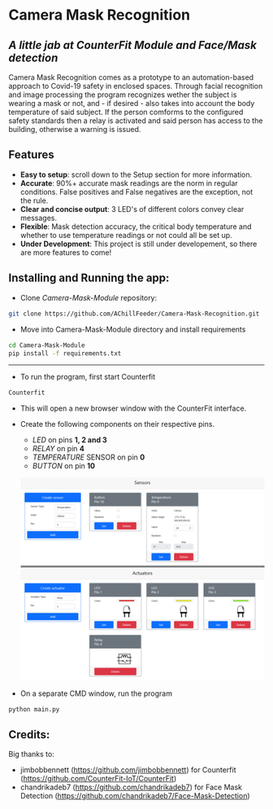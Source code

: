 # Camera Mask Recognition
## _A little jab at CounterFit Module and Face/Mask detection_

Camera Mask Recognition comes as a prototype to an automation-based approach to Covid-19 safety in enclosed spaces.
Through facial recognition and image processing the program recognizes wether the subject is wearing a mask or not, and - if desired - also takes into account the body temperature of said subject.
If the person comforms to the configured safety standards then a relay is activated and said person has access to the building, otherwise a warning is issued. 


## Features

- **Easy to setup**: scroll down to the Setup section for more information.
- **Accurate**: 90%+ accurate mask readings are the norm in regular conditions. False positives and False negatives are the exception, not the rule.
- **Clear and concise output**: 3 LED's of different colors convey clear messages.
- **Flexible**: Mask detection accuracy, the critical body temperature and whether to use temperature readings or not could all be set up.
- **Under Development**: This project is still under developement, so there are more features to come!

## Installing and Running the app:

- Clone *Camera-Mask-Module* repository:

```sh
git clone https://github.com/AChillFeeder/Camera-Mask-Recognition.git
```

- Move into Camera-Mask-Module directory and install requirements
```sh
cd Camera-Mask-Module
pip install -f requirements.txt
```
---
- To run the program, first start Counterfit
```sh
Counterfit
```
- This will open a new browser window with the CounterFit interface.
- Create the following components on their respective pins.
    - *LED* on pins **1, 2 and 3**
    - *RELAY* on pin **4**
    - *TEMPERATURE* SENSOR on pin **0**
    - *BUTTON* on pin **10**
    
    ![Counterfit Setup Screenshot](https://github.com/AChillFeeder/Camera-Mask-Recognition/blob/main/Assets/counterfit_setup_screenshot.png)



- On a separate CMD window, run the program
```sh
python main.py
```

## Credits:
Big thanks to:
- jimbobbennett (https://github.com/jimbobbennett) for Counterfit (https://github.com/CounterFit-IoT/CounterFit)
- chandrikadeb7 (https://github.com/chandrikadeb7) for Face Mask Detection (https://github.com/chandrikadeb7/Face-Mask-Detection)
